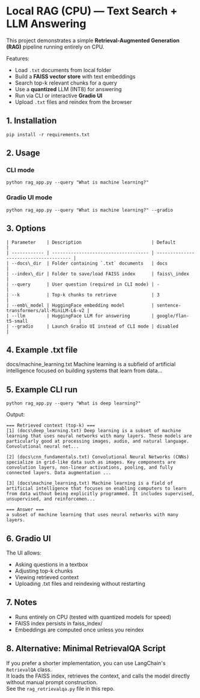# Local RAG (CPU) — Text Search + LLM Answering

This project demonstrates a simple **Retrieval-Augmented Generation (RAG)** pipeline running entirely on CPU.

Features:
- Load `.txt` documents from local folder
- Build a **FAISS vector store** with text embeddings
- Search top-k relevant chunks for a query
- Use a **quantized** LLM (INT8) for answering
- Run via CLI or interactive **Gradio UI**
- Upload `.txt` files and reindex from the browser

## 1. Installation
```
pip install -r requirements.txt
```
## 2. Usage
### CLI mode
```
python rag_app.py --query "What is machine learning?"
```

### Gradio UI mode
```
python rag_app.py --query "What is machine learning?" --gradio
```
## 3. Options
```
| Parameter    | Description                          | Default                                |
| ------------ | ------------------------------------ | -------------------------------------- |
| --docs\_dir  | Folder containing `.txt` documents   | docs                                   |
| --index\_dir | Folder to save/load FAISS index      | faiss\_index                           |
| --query      | User question (required in CLI mode) | -                                      |
| --k          | Top-k chunks to retrieve             | 3                                      |
| --emb\_model | HuggingFace embedding model          | sentence-transformers/all-MiniLM-L6-v2 |
| --llm        | HuggingFace LLM for answering        | google/flan-t5-small                   |
| --gradio     | Launch Gradio UI instead of CLI mode | disabled                               |
```
## 4. Example .txt file
docs/machine_learning.txt
Machine learning is a subfield of artificial intelligence focused on building systems that learn from data...

## 5. Example CLI run
```
python rag_app.py --query "What is deep learning?"
```
Output:
```
=== Retrieved context (top-k) ===
[1] (docs\deep_learning.txt) Deep learning is a subset of machine learning that uses neural networks with many layers. These models are particularly good at processing images, audio, and natural language. Convolutional neural net...

[2] (docs\cnn_fundamentals.txt) Convolutional Neural Networks (CNNs) specialize in grid-like data such as images. Key components are convolution layers, non-linear activations, pooling, and fully connected layers. Data augmentation ...

[3] (docs\machine_learning.txt) Machine learning is a field of artificial intelligence that focuses on enabling computers to learn from data without being explicitly programmed. It includes supervised, unsupervised, and reinforcemen...

=== Answer ===
a subset of machine learning that uses neural networks with many layers.
```
## 6. Gradio UI

The UI allows:
- Asking questions in a textbox
- Adjusting top-k chunks
- Viewing retrieved context
- Uploading .txt files and reindexing without restarting

## 7. Notes
- Runs entirely on CPU (tested with quantized models for speed)
- FAISS index persists in faiss_index/
- Embeddings are computed once unless you reindex

## 8. Alternative: Minimal RetrievalQA Script
If you prefer a shorter implementation, you can use LangChain's `RetrievalQA` class.  
It loads the FAISS index, retrieves the context, and calls the model directly without manual prompt construction.  
See the `rag_retrievalqa.py` file in this repo.
